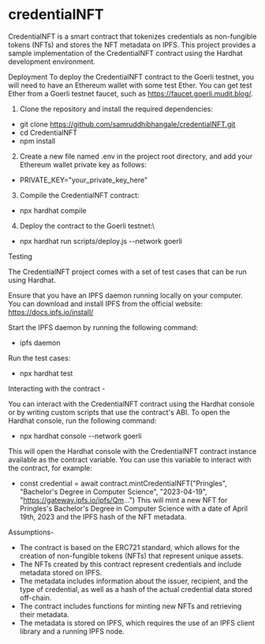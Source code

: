 # credentialNFT
CredentialNFT is a smart contract that tokenizes credentials as non-fungible tokens (NFTs) and stores the NFT metadata on IPFS. 
This project provides a sample implementation of the CredentialNFT contract using the Hardhat development environment.

Deployment
To deploy the CredentialNFT contract to the Goerli testnet, you will need to have an Ethereum wallet with some test Ether. You can get test Ether from a Goerli testnet faucet, such as https://faucet.goerli.mudit.blog/.

1. Clone the repository and install the required dependencies:
- git clone https://github.com/samruddhibhangale/credentialNFT.git
- cd CredentialNFT
- npm install

2. Create a new file named .env in the project root directory, and add your Ethereum wallet private key as follows:
- PRIVATE_KEY="your_private_key_here"

3. Compile the CredentialNFT contract:
- npx hardhat compile

4. Deploy the contract to the Goerli testnet:\
- npx hardhat run scripts/deploy.js --network goerli

Testing

The CredentialNFT project comes with a set of test cases that can be run using Hardhat.

Ensure that you have an IPFS daemon running locally on your computer. You can download and install IPFS from the official website: https://docs.ipfs.io/install/

Start the IPFS daemon by running the following command:
- ipfs daemon

Run the test cases:
- npx hardhat test

Interacting with the contract -

You can interact with the CredentialNFT contract using the Hardhat console or by writing custom scripts that use the contract's ABI. To open the Hardhat console, run the following command:

- npx hardhat console --network goerli

This will open the Hardhat console with the CredentialNFT contract instance available as the contract variable. You can use this variable to interact with the contract, for example:

- const credential = await contract.mintCredentialNFT("Pringles", "Bachelor's Degree in Computer Science", "2023-04-19", "https://gateway.ipfs.io/ipfs/Qm...")
This will mint a new NFT for Pringles's Bachelor's Degree in Computer Science with a date of April 19th, 2023 and the IPFS hash of the NFT metadata.


Assumptions-
- The contract is based on the ERC721 standard, which allows for the creation of non-fungible tokens (NFTs) that represent unique assets.
- The NFTs created by this contract represent credentials and include metadata stored on IPFS.
- The metadata includes information about the issuer, recipient, and the type of credential, as well as a hash of the actual credential data stored off-chain.
- The contract includes functions for minting new NFTs and retrieving their metadata.
- The metadata is stored on IPFS, which requires the use of an IPFS client library and a running IPFS node.

